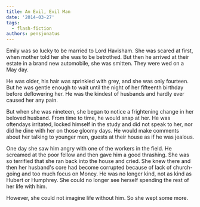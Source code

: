 ```yaml
---
title: An Evil, Evil Man
date: '2014-03-27'
tags:
  - flash-fiction
authors: pensjonatus
---
```


Emily was so lucky to be married to Lord Havisham. She was scared at first, when
mother told her she was to be betrothed. But then he arrived at their estate in
a brand new automobile, she was smitten. They were wed on a May day.

<!-- truncate -->

He was older, his hair was sprinkled with grey, and she was only fourteen. But
he was gentle enough to wait until the night of her fifteenth birthday before
deflowering her. He was the kindest of husbands and hardly ever caused her any
pain.

But when she was nineteen, she began to notice a frightening change in her
beloved husband. From time to time, he would snap at her. He was oftendays
irritated, locked himself in the study and did not speak to her, nor did he dine
with her on those gloomy days. He would make comments about her talking to
younger men, guests at their house as if he was jealous.

One day she saw him angry with one of the workers in the field. He screamed at
the poor fellow and then gave him a good thrashing. She was so terrified that
she ran back into the house and cried. She knew there and then her husband's
core had become corrupted because of lack of church-going and too much focus on
Money. He was no longer kind, not as kind as Hubert or Humphrey. She could no
longer see herself spending the rest of her life with him.

However, she could not imagine life without him. So she wept some more.

